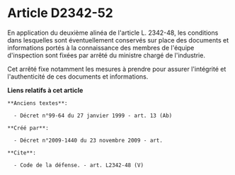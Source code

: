 # Article D2342-52

En application du deuxième alinéa de l'article L. 2342-48, les conditions dans lesquelles sont éventuellement conservés sur
place des documents et informations portés à la connaissance des membres de l'équipe d'inspection sont fixées par arrêté du
ministre chargé de l'industrie. 

Cet arrêté fixe notamment les mesures à prendre pour assurer l'intégrité et l'authenticité de ces documents et informations.

**Liens relatifs à cet article**

	**Anciens textes**:

	  - Décret n°99-64 du 27 janvier 1999 - art. 13 (Ab)

	**Créé par**:

	  - Décret n°2009-1440 du 23 novembre 2009 - art.

	**Cite**:

	  - Code de la défense. - art. L2342-48 (V)
